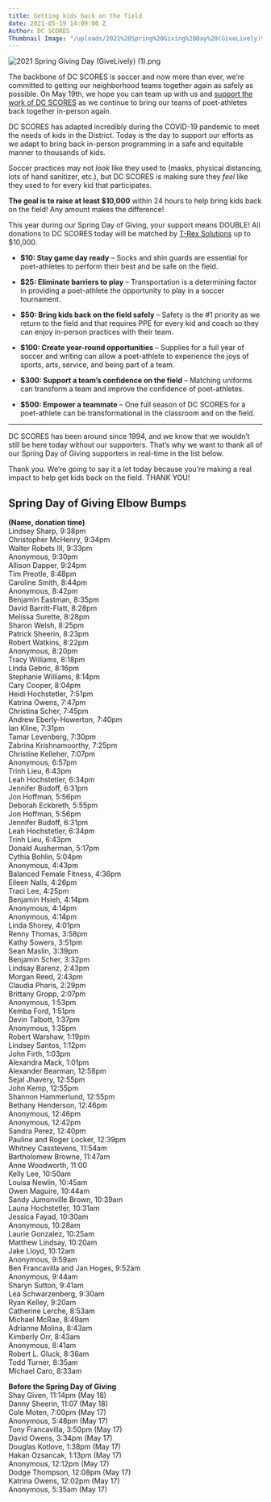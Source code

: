```yaml
---
title: Getting kids back on the field
date: 2021-05-19 14:09:00 Z
Author: DC SCORES
Thumbnail Image: "/uploads/2021%20Spring%20Giving%20Day%20(GiveLively)%20(1).png"
---
```


![2021 Spring Giving Day (GiveLively) (1).png](/uploads/2021%20Spring%20Giving%20Day%20(GiveLively)%20(1).png)

The backbone of DC SCORES is soccer and now more than ever, we’re committed to getting our neighborhood teams together again as safely as possible. On May 19th, we hope you can team up with us and [support the work of DC SCORES](https://bit.ly/DCSgive) as we continue to bring our teams of poet-athletes back together in-person again.





DC SCORES has adapted incredibly during the COVID-19 pandemic to meet the needs of kids in the District. Today is the day to support our efforts as we adapt to bring back in-person programming in a safe and equitable manner to thousands of kids.

Soccer practices may not *look* like they used to (masks, physical distancing, lots of hand sanitizer, etc.), but DC SCORES is making sure they *feel* like they used to for every kid that participates. 

**The goal is to raise at least $10,000** within 24 hours to help bring kids back on the field! Any amount makes the difference!

This year during our Spring Day of Giving, your support means DOUBLE! All donations to DC SCORES today will be matched by [T-Rex Solutions](https://www.trexsolutionsllc.com/) up to $10,000.

* **$10: Stay game day ready** – Socks and shin guards are essential for poet-athletes to perform their best and be safe on the field.

* **$25: Eliminate barriers to play** – Transportation is a determining factor in providing a poet-athlete the opportunity to play in a soccer tournament.

* **$50: Bring kids back on the field safely** – Safety is the #1 priority as we return to the field and that requires PPE for every kid and coach so they can enjoy in-person practices with their team.

* **$100: Create year-round opportunities** – Supplies for a full year of soccer and writing can allow a poet-athlete to experience the joys of sports, arts, service, and being part of a team.

* **$300: Support a team’s confidence on the field** – Matching uniforms can transform a team and improve the confidence of poet-athletes.

* **$500: Empower a teammate** – One full season of DC SCORES for a poet-athlete can be transformational in the classroom and on the field. 

---

DC SCORES has been around since 1994, and we know that we wouldn’t still be here today without our supporters. That’s why we want to thank all of our Spring Day of Giving supporters in real-time in the list below.

Thank you. We’re going to say it a lot today because you’re making a real impact to help get kids back on the field. THANK YOU!

## Spring Day of Giving Elbow Bumps

**(Name, donation time)** <br>
Lindsey Sharp, 9:38pm <br>
Christopher McHenry, 9:34pm <br>
Walter Robets III, 9:33pm <br>
Anonymous, 9:30pm <br>
Allison Dapper, 9:24pm <br>
Tim Preotle, 8:48pm <br>
Caroline Smith, 8:44pm <br>
Anonymous, 8:42pm <br>
Benjamin Eastman, 8:35pm <br>
David Barritt-Flatt, 8:28pm <br>
Melissa	Surette, 8:28pm <br>
Sharon Welsh, 8:25pm <br>
Patrick	Sheerin, 8:23pm <br>
Robert	Watkins, 8:22pm <br>
Anonymous, 8:20pm <br>
Tracy Williams, 8:18pm <br>
Linda Gebric, 8:16pm <br>
Stephanie Williams, 8:14pm <br>
Cary Cooper, 8:04pm <br>
Heidi Hochstetler, 7:51pm <br>
Katrina Owens, 7:47pm <br>
Christina Scher, 7:45pm <br>
Andrew Eberly-Howerton, 7:40pm <br>
Ian Kline, 7:31pm <br>
Tamar Levenberg, 7:30pm <br>
Zabrina Krishnamoorthy, 7:25pm <br>
Christine Kelleher, 7:07pm <br>
Anonymous, 6:57pm <br>
Trinh Lieu, 6:43pm <br>
Leah Hochstetler, 6:34pm <br>
Jennifer Budoff, 6:31pm <br>
Jon Hoffman, 5:56pm <br>
Deborah Eckbreth, 5:55pm <br>
Jon Hoffman, 5:56pm <br>
Jennifer Budoff, 6:31pm <br>
Leah Hochstetler, 6:34pm <br>
Trinh Lieu, 6:43pm <br>
Donald Ausherman, 5:17pm <br>
Cythia Bohlin, 5:04pm <br>
Anonymous, 4:43pm <br>
Balanced Female Fitness, 4:36pm <br>
Eileen Nalls, 4:26pm <br>
Traci Lee, 4:25pm <br>
Benjamin Hsieh, 4:14pm <br>
Anonymous, 4:14pm <br>
Anonymous, 4:14pm <br>
Linda Shorey, 4:01pm <br>
Renny Thomas, 3:58pm <br>
Kathy Sowers, 3:51pm <br>
Sean Maslin, 3:39pm <br>
Benjamin  Scher, 3:32pm <br>
Lindsay Barenz, 2:43pm <br>
Morgan Reed, 2:43pm <br>
Claudia Pharis, 2:29pm <br>
Brittany Gropp, 2:07pm <br>
Anonymous, 1:53pm <br>
Kemba Ford, 1:51pm <br>
Devin Talbott, 1:37pm <br>
Anonymous, 1:35pm <br>
Robert Warshaw, 1:19pm <br>
Lindsey Santos, 1:12pm <br>
John Firth, 1:03pm <br>
Alexandra Mack, 1:01pm <br>
Alexander Bearman, 12:58pm <br>
Sejal Jhavery, 12:55pm <br>
John Kemp, 12:55pm <br>
Shannon Hammerlund, 12:55pm <br>
Bethany Henderson, 12:46pm <br>
Anonymous, 12:46pm <br>
Anonymous, 12:42pm <br>
Sandra Perez, 12:40pm <br>
Pauline and Roger Locker, 12:39pm <br>
Whitney Casstevens, 11:54am <br>
Bartholomew Browne, 11:47am <br>
Anne Woodworth, 11:00 <br>
Kelly Lee, 10:50am <br>
Louisa Newlin, 10:45am <br>
Owen Maguire, 10:44am <br>
Sandy Jumonville Brown, 10:39am <br>
Launa Hochstetler, 10:31am <br>
Jessica Fayad, 10:30am <br>
Anonymous, 10:28am <br>
Laurie Gonzalez, 10:25am <br>
Matthew Lindsay, 10:20am <br>
Jake Lloyd, 10:12am <br>
Anonymous, 9:59am <br>
Ben Francavilla and Jan Hoges, 9:52am <br>
Anonymous, 9:44am <br>
Sharyn Sutton, 9:41am <br>
Lea Schwarzenberg, 9:30am <br>
Ryan Kelley, 9:20am <br>
Catherine Lerche, 8:53am <br>
Michael McRae, 8:49am <br>
Adrianne Molina, 8:43am <br>
Kimberly Orr, 8:43am <br>
Anonymous, 8:41am <br>
Robert L. Gluck, 8:36am <br>
Todd Turner, 8:35am <br>
Michael Caro, 8:33am <br>

**Before the Spring Day of Giving** <br>
Shay Given, 11:14pm (May 18) <br>
Danny Sheerin, 11:07 (May 18) <br>
Cole Moten, 7:00pm (May 17) <br>
Anonymous, 5:48pm (May 17) <br>
Tony Francavilla, 3:50pm (May 17) <br>
David Owens, 3:34pm (May 17) <br>
Douglas Kotlove, 1:38pm (May 17) <br>
Hakan Ozsancak, 1:13pm (May 17) <br>
Anonymous, 12:12pm (May 17) <br>
Dodge Thompson, 12:08pm (May 17) <br>
Katrina	Owens, 12:02pm (May 17) <br>
Anonymous, 5:35am (May 17) <br>